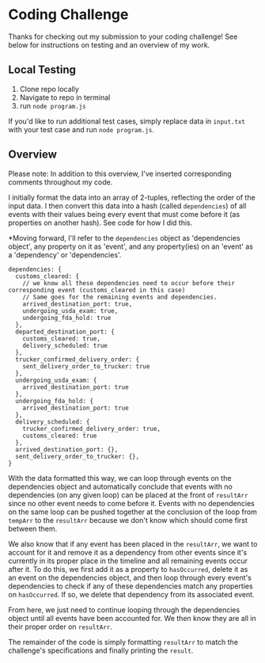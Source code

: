 # Coding Challenge
Thanks for checking out my submission to your coding challenge! See below for instructions on testing and an overview of my work.

## Local Testing

1. Clone repo locally
2. Navigate to repo in terminal
3. run `node program.js`

If you'd like to run additional test cases, simply replace data in `input.txt` with your test case and run `node program.js`.


## Overview

Please note: In addition to this overview, I've inserted corresponding comments throughout my code.

I initially format the data into an array of 2-tuples, reflecting the order of the input data. I then convert this data into a hash (called `dependencies`) of all events with their values being every event that must come before it (as properties on another hash). See code for how I did this. 

*Moving forward, I'll refer to the `dependencies` object as 'dependencies object', any property on it as 'event', and any property(ies) on an 'event' as a 'dependency' or 'dependencies'.

```
dependencies: { 
  customs_cleared: {
    // we know all these dependencies need to occur before their corresponding event (customs_cleared in this case)
    // Same goes for the remaining events and dependencies.
    arrived_destination_port: true,
    undergoing_usda_exam: true,
    undergoing_fda_hold: true 
  },
  departed_destination_port: { 
    customs_cleared: true, 
    delivery_scheduled: true 
  },
  trucker_confirmed_delivery_order: { 
    sent_delivery_order_to_trucker: true 
  },
  undergoing_usda_exam: { 
    arrived_destination_port: true 
  },
  undergoing_fda_hold: { 
    arrived_destination_port: true 
  },
  delivery_scheduled: { 
    trucker_confirmed_delivery_order: true,
    customs_cleared: true 
  },
  arrived_destination_port: {},
  sent_delivery_order_to_trucker: {},
}
```

With the data formatted this way, we can loop through events on the dependencies object and automatically conclude that events with no dependencies (on any given loop) can be placed at the front of `resultArr` since no other event needs to come before it. Events with no dependencies on the same loop can be pushed together at the conclusion of the loop from `tempArr` to the `resultArr` because we don't know which should come first between them.

We also know that if any event has been placed in the `resultArr`, we want to account for it and remove it as a dependency from other events since it's currently in its proper place in the timeline and all remaining events occur after it. To do this, we first add it as a property to `hasOccurred`, delete it as an event on the dependencies object, and then loop through every event's dependencies to check if any of these dependencies match any properties on `hasOccurred`. If so, we delete that dependency from its associated event. 

From here, we just need to continue looping through the dependencies object until all events have been accounted for. We then know they are all in their proper order on `resultArr`.

The remainder of the code is simply formatting `resultArr` to match the challenge's specifications and finally printing the `result`.